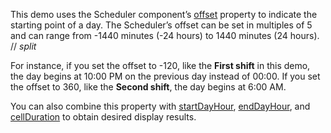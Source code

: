 This demo uses the Scheduler component’s [offset](/Documentation/ApiReference/UI_Components/dxScheduler/Configuration/#offset) property to indicate the starting point of a day. The Scheduler’s offset can be set in multiples of 5 and can range from -1440 minutes (-24 hours) to 1440 minutes (24 hours).
// _split_

For instance, if you set the offset to -120, like the **First shift** in this demo, the day begins at 10:00 PM on the previous day instead of 00:00. If you set the offset to 360, like the **Second shift**, the day begins at 6:00 AM.

You can also combine this property with [startDayHour](/Documentation/ApiReference/UI_Components/dxScheduler/Configuration/#startDayHour), [endDayHour](/Documentation/ApiReference/UI_Components/dxScheduler/Configuration/#endDayHour), and [cellDuration](/Documentation/ApiReference/UI_Components/dxScheduler/Configuration/#cellDuration) to obtain desired display results.